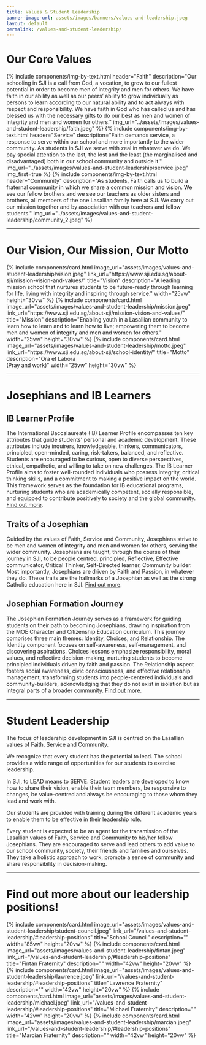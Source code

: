 ```yaml
---
title: Values & Student Leadership
banner-image-url: assets/images/banners/values-and-leadership.jpeg
layout: default
permalink: /values-and-student-leadership/
---
```

<style>
  .flex-container {
    display: flex;
    gap: 1vw;
    margin: auto;
    flex-wrap: wrap;
    justify-content: center;
  }
</style>

# Our Core Values
{% include components/img-by-text.html
  header="Faith"
  description="Our schooling in SJI is a call from God, a vocation, to grow to our fullest potential in order to become men of integrity and men for others. We have faith in our ability as well as our peers’ ability to grow individually as persons to learn according to our natural ability and to act always with respect and responsibility. We have faith in God who has called us and has blessed us with the necessary gifts to do our best as men and women of integrity and men and women for others."
  img_url="../assets/images/values-and-student-leadership/faith.jpeg"
%}
{% include components/img-by-text.html
  header="Service"
  description="Faith demands service, a response to serve within our school and more importantly to the wider community. As students in SJI we serve with zeal in whatever we do. We pay special attention to the last, the lost and the least (the marginalised and disadvantaged) both in our school community and outside it."
  img_url="../assets/images/values-and-student-leadership/service.jpeg"
  img_first=true
%}
{% include components/img-by-text.html
  header="Community"
  description="As students, Faith calls us to build a fraternal community in which we share a common mission and vision. We see our fellow brothers and we see our teachers as older sisters and brothers, all members of the one Lasallian family here at SJI. We carry out our mission together and by association with our teachers and fellow students."
  img_url="../assets/images/values-and-student-leadership/community_2.jpeg"
%}

---

# Our Vision, Our Mission, Our Motto
<div id="vision-mission-motto" class="flex-container">
  {% include components/card.html
    image_url="assets/images/values-and-student-leadership/vision.jpeg"
    link_url="https://www.sji.edu.sg/about-sji/mission-vision-and-values/"
    title="Vision"
    description="A leading mission school that nurtures students to be future-ready through learning for life, living with integrity and inspiring through service."
    width="25vw"
    height="30vw"
  %}
  {% include components/card.html
    image_url="assets/images/values-and-student-leadership/mission.jpeg"
    link_url="https://www.sji.edu.sg/about-sji/mission-vision-and-values/"
    title="Mission"
    description="Enabling youth in a Lasallian community to learn how to learn and to learn how to live; empowering them to become men and women of integrity and men and women for others."
    width="25vw"
    height="30vw"
  %}
  {% include components/card.html
    image_url="assets/images/values-and-student-leadership/motto.jpeg"
    link_url="https://www.sji.edu.sg/about-sji/school-identity/"
    title="Motto"
    description="Ora et Labora<br>(Pray and work)"
    width="25vw"
    height="30vw"
  %}
</div>

---

# Josephians and IB Learners

## IB Learner Profile

The International Baccalaureate (IB) Learner Profile encompasses ten key attributes that guide students' personal and academic development. These attributes include inquirers, knowledgeable, thinkers, communicators, principled, open-minded, caring, risk-takers, balanced, and reflective. Students are encouraged to be curious, open to diverse perspectives, ethical, empathetic, and willing to take on new challenges. The IB Learner Profile aims to foster well-rounded individuals who possess integrity, critical thinking skills, and a commitment to making a positive impact on the world. This framework serves as the foundation for IB educational programs, nurturing students who are academically competent, socially responsible, and equipped to contribute positively to society and the global community. [Find out more](https://www.sji.edu.sg/programmes/profile-of-a-josephian/).

## Traits of a Josephian

Guided by the values of Faith, Service and Community, Josephians strive to be men and women of integrity and men and women for others, serving the wider community. Josephians are taught, through the course of their journey in SJI,  to be people centred, principled, Reflective, Effective communicator, Critical Thinker, Self-Directed learner, Community builder. Most importantly, Josephians are driven by Faith and Passion, in whatever they do. These traits are the hallmarks of a Josephian as well as the strong Catholic education here in SJI. [Find out more]((https://www.sji.edu.sg/programmes/profile-of-a-josephian/)).

## Josephian Formation Journey

The Josephian Formation Journey serves as a framework for guiding students on their path to becoming Josephians, drawing inspiration from the MOE Character and Citizenship Education curriculum. This journey comprises three main themes: Identity, Choices, and Relationship. The Identity component focuses on self-awareness, self-management, and discovering aspirations. Choices lessons emphasize responsibility, moral values, and reflective decision-making, nurturing students to become principled individuals driven by faith and passion. The Relationship aspect fosters social awareness, civic consciousness, and effective relationship management, transforming students into people-centered individuals and community-builders, acknowledging that they do not exist in isolation but as integral parts of a broader community. [Find out more](https://www.sji.edu.sg/programmes/student-development-programmes/josephian-formation-journey/).

---

# Student Leadership

The focus of leadership development in SJI is centred on the Lasallian values of Faith, Service and Community.

We recognize that every student has the potential to lead. The school provides a wide range of opportunities for our students to exercise leadership.

In SJI, to LEAD means to SERVE. Student leaders are developed to know how to share their vision, enable their team members, be responsive to changes, be value-centred and always be encouraging to those whom they lead and work with.

Our students are provided with training during the different academic years to enable them to be effective in their leadership role.

Every student is expected to be an agent for the transmission of the Lasallian values of Faith, Service and Community to his/her fellow Josephians. They are encouraged to serve and lead others to add value to our school community, society, their friends and families and ourselves. They take a holistic approach to work, promote a sense of community and share responsibility in decision-making.

---

# Find out more about our leadership positions!
<div id="leadership-positions" class="flex-container">
  {% include components/card.html
    image_url="assets/images/values-and-student-leadership/student-council.jpeg"
    link_url="/values-and-student-leadership/#leadership-positions"
    title="School Council"
    description=""
    width="85vw"
    height="20vw"
  %}
  {% include components/card.html
    image_url="assets/images/values-and-student-leadership/fintan.jpeg"
    link_url="/values-and-student-leadership/#leadership-positions"
    title="Fintan Fraternity"
    description=""
    width="42vw"
    height="20vw"
  %}
  {% include components/card.html
    image_url="assets/images/values-and-student-leadership/lawrence.jpeg"
    link_url="/values-and-student-leadership/#leadership-positions"
    title="Lawrence Fraternity"
    description=""
    width="42vw"
    height="20vw"
  %}
  {% include components/card.html
    image_url="assets/images/values-and-student-leadership/michael.jpeg"
    link_url="/values-and-student-leadership/#leadership-positions"
    title="Michael Fraternity"
    description=""
    width="42vw"
    height="20vw"
  %}
  {% include components/card.html
    image_url="assets/images/values-and-student-leadership/marcian.jpeg"
    link_url="/values-and-student-leadership/#leadership-positions"
    title="Marcian Fraternity"
    description=""
    width="42vw"
    height="20vw"
  %}
</div>